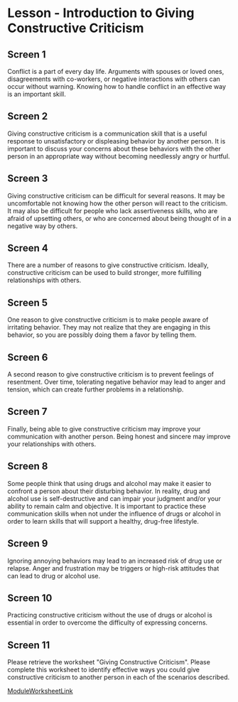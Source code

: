 # Lesson - Introduction to Giving Constructive Criticism

## Screen 1
Conflict is a part of every day life. Arguments with spouses or loved ones, disagreements with co-workers, or negative interactions with others can occur without warning. Knowing how to handle conflict in an effective way is an important skill.

## Screen 2
Giving constructive criticism is a communication skill that is a useful response to unsatisfactory or displeasing behavior by another person. It is important to discuss your concerns about these behaviors with the other person in an appropriate way without becoming needlessly angry or hurtful.

## Screen 3
Giving constructive criticism can be difficult for several reasons. It may be uncomfortable not knowing how the other person will react to the criticism. It may also be difficult for people who lack assertiveness skills, who are afraid of upsetting others, or who are concerned about being thought of in a negative way by others.

## Screen 4
There are a number of reasons to give constructive criticism. Ideally, constructive criticism can be used to build stronger, more fulfilling relationships with others.

## Screen 5
One reason to give constructive criticism is to make people aware of irritating behavior. They may not realize that they are engaging in this behavior, so you are possibly doing them a favor by telling them.

## Screen 6
A second reason to give constructive criticism is to prevent feelings of resentment. Over time, tolerating negative behavior may lead to anger and tension, which can create further problems in a relationship.

## Screen 7
Finally, being able to give constructive criticism may improve your communication with another person. Being honest and sincere may improve your relationships with others.

## Screen 8
Some people think that using drugs and alcohol may make it easier to confront a person about their disturbing behavior. In reality, drug and alcohol use is self-destructive and can impair your judgment and/or your ability to remain calm and objective. It is important to practice these communication skills when not under the influence of drugs or alcohol in order to learn skills that will support a healthy, drug-free lifestyle.

## Screen 9
Ignoring annoying behaviors may lead to an increased risk of drug use or relapse. Anger and frustration may be triggers or high-risk attitudes that can lead to drug or alcohol use.

## Screen 10
Practicing constructive criticism without the use of drugs or alcohol is essential in order to overcome the difficulty of expressing concerns.

## Screen 11
Please retrieve the worksheet "Giving Constructive Criticism". Please complete this worksheet to identify effective ways you could give constructive criticism to another person in each of the scenarios described.

[ModuleWorksheetLink](WorksheetonIntroductiontoGivingConstructiveCriticism.pdf)

